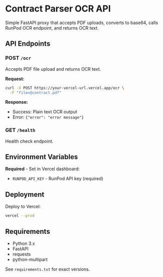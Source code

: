 # Contract Parser OCR API

Simple FastAPI proxy that accepts PDF uploads, converts to base64, calls RunPod OCR endpoint, and returns OCR text.

## API Endpoints

### POST `/ocr`
Accepts PDF file upload and returns OCR text.

**Request:**
```bash
curl -X POST https://your-vercel-url.vercel.app/ocr \
  -F "file=@contract.pdf"
```

**Response:**
- Success: Plain text OCR output
- Error: `{"error": "error message"}`

### GET `/health`
Health check endpoint.

## Environment Variables

**Required** - Set in Vercel dashboard:
- `RUNPOD_API_KEY` - RunPod API key (required)

## Deployment

Deploy to Vercel:
```bash
vercel --prod
```

## Requirements

- Python 3.x
- FastAPI
- requests
- python-multipart

See `requirements.txt` for exact versions.

